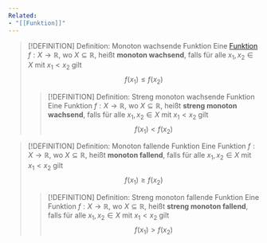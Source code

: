 ```yaml
---
Related:
- "[[Funktion]]"
---
```


> [!DEFINITION] Definition: Monoton wachsende Funktion
> Eine [Funktion](Funktion.md) $f: X \to \mathbb{R}$, wo $X \subseteq \mathbb{R}$, heißt **monoton wachsend**, falls für alle $x_1,x_2 \in X$ mit $x_1\lt x_2$ gilt
> $$f(x_1) \le f(x_2)$$
> > [!DEFINITION] Definition: Streng monoton wachsende Funktion
> > Eine Funktion $f: X \to \mathbb{R}$, wo $X \subseteq \mathbb{R}$, heißt **streng monoton wachsend**, falls für alle $x_1,x_2 \in X$ mit $x_1\lt x_2$ gilt
> > $$f(x_1) \lt f(x_2)$$

> [!DEFINITION] Definition: Monoton fallende Funktion
> Eine Funktion $f: X \to \mathbb{R}$, wo $X \subseteq \mathbb{R}$, heißt **monoton fallend**, falls für alle $x_1,x_2 \in X$ mit $x_1\lt x_2$ gilt
> $$f(x_1) \ge f(x_2)$$
> > [!DEFINITION] Definition: Streng monoton fallende Funktion
> > Eine Funktion $f: X \to \mathbb{R}$, wo $X \subseteq \mathbb{R}$, heißt **streng monoton fallend**, falls für alle $x_1,x_2 \in X$ mit $x_1\lt x_2$ gilt
> > $$f(x_1) \gt f(x_2)$$